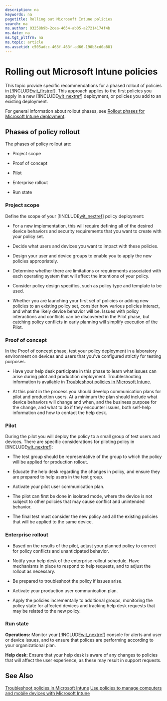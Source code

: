 ```yaml
---
description: na
keywords: na
pagetitle: Rolling out Microsoft Intune policies
search: na
ms.author: 03258b9b-2cea-4654-ab05-a27214174f4b
ms.date: na
ms.tgt_pltfrm: na
ms.topic: article
ms.assetid: c505adcc-463f-463f-ad66-190b3cd0a881
---
```

# Rolling out Microsoft Intune policies
This topic provide specific recommendations for a phased rollout of policies in [!INCLUDE[wit_firstref](../Token/wit_firstref_md.md)]. This approach applies to the first policies you apply in a new [!INCLUDE[wit_nextref](../Token/wit_nextref_md.md)] deployment, or policies you add to an existing deployment.

For general information about rollout phases, see [Rollout phases for Microsoft Intune deployment](../Topic/Rollout_phases_for_Microsoft_Intune_deployment.md).

## Phases of policy rollout
The phases of policy rollout are:

- Project scope

- Proof of concept

- Pilot

- Enterprise rollout

- Run state

### Project scope
Define the scope of your [!INCLUDE[wit_nextref](../Token/wit_nextref_md.md)] policy deployment:

- For a new implementation, this will require defining all of the desired device behaviors and security requirements that you want to create with your policy set.

- Decide what users and devices  you want to impact with these policies.

- Design your user and device groups to enable you to apply the new policies appropriately.

- Determine whether  there are limitations or requirements associated with each operating system that will affect the intentions of your policy.

- Consider policy design specifics, such as policy type and template to be used.

- Whether you are launching your first set of policies or adding new policies to an existing policy set, consider how various policies interact, and what the likely device behavior will be. Issues with policy interactions and conflicts can be discovered in the Pilot phase, but catching policy conflicts in early planning will simplify execution of the Pilot.

### Proof of concept
In the Proof of concept phase, test your policy deployment in a laboratory environment on devices and users that you've configured strictly for testing purposes.

- Have your help desk participate in this phase to learn what issues can arise during pilot and production deployment.  Troubleshooting information is available in [Troubleshoot policies in Microsoft Intune](http://msdn.microsoft.com/en-us/library/d56fa548-8297-4a22-979c-157f6d7834e6).

- At this point in the process you should develop communication plans for pilot and production users. At a minimum the plan should include  what device behaviors will change and when, and the business purpose for the change, and what to do if they encounter issues, both self-help information and how to contact the help desk.

### Pilot
During the pilot you will deploy the policy to a small group of test users and devices. There are specific considerations for piloting policy in [!INCLUDE[wit_nextref](../Token/wit_nextref_md.md)]:

- The test  group should be representative of the group to which the policy will be applied for production rollout.

- Educate the help desk  regarding the changes in policy, and ensure they are prepared to help users in the test group.

- Activate your pilot user communication plan.

- The pilot can first be done in isolated mode, where the device is not subject to other policies that may cause conflict and unintended behavior.

- The final test must consider the new policy and all the existing policies that will be applied to the same device.

### Enterprise rollout

- Based on the results of the pilot, adjust your planned policy to correct for policy conflicts and unanticipated behavior.

- Notify your help desk of the enterprise rollout schedule. Have mechanisms in place to respond to help requests, and to adjust the rollout as necessary.

- Be prepared to troubleshoot the policy if issues arise.

- Activate your production user communication plan.

- Apply the policies incrementally to additional groups, monitoring the policy state for affected devices and tracking help desk requests that may be related to the new policy.

### Run state
**Operations:** Monitor your [!INCLUDE[wit_nextref](../Token/wit_nextref_md.md)] console for alerts and user or device issues, and to ensure that polices are performing according to your organizational plan.

**Help desk:** Ensure that your help desk is aware of any changes to policies that will affect the user experience, as these may result in support requests.

## See Also
[Troubleshoot policies in Microsoft Intune](http://msdn.microsoft.com/en-us/library/d56fa548-8297-4a22-979c-157f6d7834e6)
[Use policies to manage computers and mobile devices with Microsoft Intune](../Topic/Use_policies_to_manage_computers_and_mobile_devices_with_Microsoft_Intune.md)

